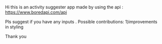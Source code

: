 Hi this is an activity suggester app made by using the api : https://www.boredapi.com/api

Pls suggest if you have any inputs .
Possible contributions:
  1)improvements in styling
  
 Thank you
